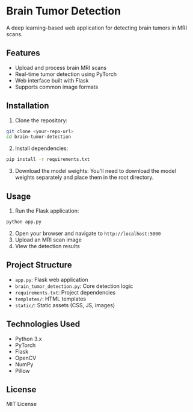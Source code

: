 # Brain Tumor Detection

A deep learning-based web application for detecting brain tumors in MRI scans.

## Features
- Upload and process brain MRI scans
- Real-time tumor detection using PyTorch
- Web interface built with Flask
- Supports common image formats

## Installation

1. Clone the repository:
```bash
git clone <your-repo-url>
cd brain-tumor-detection
```

2. Install dependencies:
```bash
pip install -r requirements.txt
```

3. Download the model weights:
You'll need to download the model weights separately and place them in the root directory.

## Usage

1. Run the Flask application:
```bash
python app.py
```

2. Open your browser and navigate to `http://localhost:5000`
3. Upload an MRI scan image
4. View the detection results

## Project Structure
- `app.py`: Flask web application
- `brain_tumor_detection.py`: Core detection logic
- `requirements.txt`: Project dependencies
- `templates/`: HTML templates
- `static/`: Static assets (CSS, JS, images)

## Technologies Used
- Python 3.x
- PyTorch
- Flask
- OpenCV
- NumPy
- Pillow

## License
MIT License
